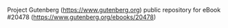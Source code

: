 Project Gutenberg (https://www.gutenberg.org) public repository for eBook #20478 (https://www.gutenberg.org/ebooks/20478)
